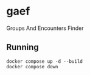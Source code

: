 # gaef

Groups And Encounters Finder

## Running

```
docker compose up -d --build
docker compose down
```
